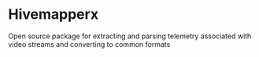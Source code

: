 # Hivemapperx
Open source package for extracting and parsing telemetry associated with video streams and converting to common formats
